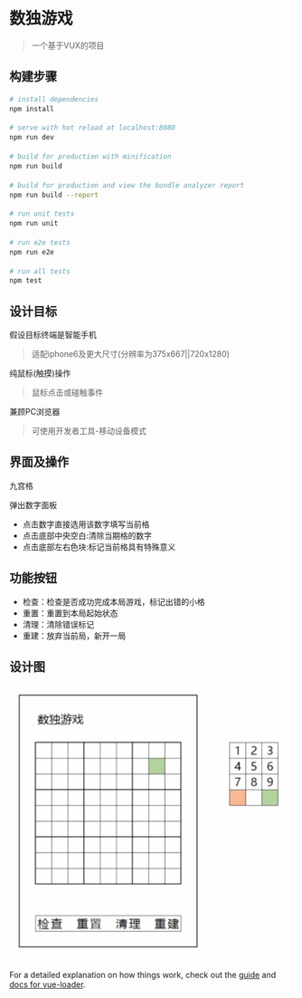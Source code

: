 # 数独游戏

> 一个基于VUX的项目

## 构建步骤

``` bash
# install dependencies
npm install

# serve with hot reload at localhost:8080
npm run dev

# build for production with minification
npm run build

# build for production and view the bundle analyzer report
npm run build --report

# run unit tests
npm run unit

# run e2e tests
npm run e2e

# run all tests
npm test
```

## 设计目标

假设目标终端是智能手机

> 适配iphone6及更大尺寸(分辨率为375x667||720x1280)

纯鼠标(触摸)操作

> 鼠标点击或碰触事件

兼顾PC浏览器

> 可使用开发者工具-移动设备模式

## 界面及操作

九宫格

弹出数字面板

* 点击数字直接选用该数字填写当前格
* 点击底部中央空白:清除当期格的数字
* 点击底部左右色块:标记当前格具有特殊意义

## 功能按钮

* 检查：检查是否成功完成本局游戏，标记出错的小格
* 重置：重置到本局起始状态
* 清理：清除错误标记
* 重建：放弃当前局，新开一局

## 设计图

![](./src/assets/sudoku.png)

For a detailed explanation on how things work, check out the [guide](http://vuejs-templates.github.io/webpack/) and [docs for vue-loader](http://vuejs.github.io/vue-loader).
